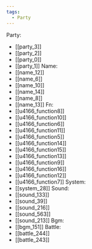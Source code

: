 ```yaml
---
tags:
  - Party
---
```

Party:
- [[party_3]]
- [[party_2]]
- [[party_0]]
- [[party_1]]
Name:
- [[name_12]]
- [[name_6]]
- [[name_10]]
- [[name_14]]
- [[name_8]]
- [[name_13]]
Fn:
- [[u4166_function8]]
- [[u4166_function10]]
- [[u4166_function6]]
- [[u4166_function11]]
- [[u4166_function5]]
- [[u4166_function14]]
- [[u4166_function15]]
- [[u4166_function13]]
- [[u4166_function9]]
- [[u4166_function16]]
- [[u4166_function12]]
- [[u4166_function7]]
System:
- [[system_28]]
Sound:
- [[sound_133]]
- [[sound_39]]
- [[sound_216]]
- [[sound_563]]
- [[sound_213]]
Bgm:
- [[bgm_151]]
Battle:
- [[battle_244]]
- [[battle_243]]
